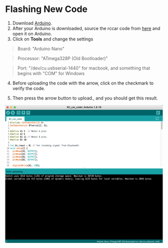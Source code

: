 # Flashing New Code

1. Download [Arduino](https://www.arduino.cc/en/software).
2. After your Arduino is downloaded, 
source the rccar code from [here](https://github.com/GIXLabs/rccars/tree/main/src/RC_car_code) and open it on Arduino. 
3. Click on **Tools** and change the settings

>Board: "Arduino Nano"

>Processor: "ATmega328P (Old Bootloader)"

>Port: "/dev/cu.usbserial-1440" for macbook, and something that begins with "COM" for Windows

4. Before uploading the code with the arrow, click on the checkmark to verify the code. 

5. Then press the arrow button to upload., and you should get this result.

![flash code result](/assets/flash_code/flash_code.png)